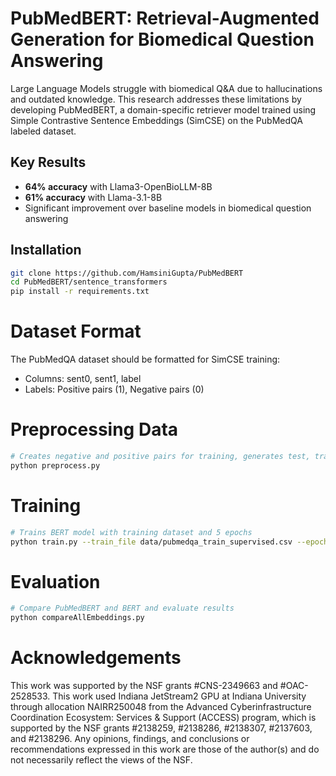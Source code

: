 # PubMedBERT: Retrieval-Augmented Generation for Biomedical Question Answering

Large Language Models struggle with biomedical Q&A due to hallucinations and outdated knowledge. This research addresses these limitations by developing PubMedBERT, a domain-specific retriever model trained using Simple Contrastive Sentence Embeddings (SimCSE) on the PubMedQA labeled dataset.

## Key Results

- **64% accuracy** with Llama3-OpenBioLLM-8B
- **61% accuracy** with Llama-3.1-8B  
- Significant improvement over baseline models in biomedical question answering

## Installation

```bash
git clone https://github.com/HamsiniGupta/PubMedBERT
cd PubMedBERT/sentence_transformers
pip install -r requirements.txt
```

# Dataset Format
The PubMedQA dataset should be formatted for SimCSE training:
- Columns: sent0, sent1, label
- Labels: Positive pairs (1), Negative pairs (0)

# Preprocessing Data
```bash
# Creates negative and positive pairs for training, generates test, train, and validation .csv files
python preprocess.py
```

# Training
```bash
# Trains BERT model with training dataset and 5 epochs
python train.py --train_file data/pubmedqa_train_supervised.csv --epochs 5
```
# Evaluation
```bash
# Compare PubMedBERT and BERT and evaluate results
python compareAllEmbeddings.py
```

# Acknowledgements
This work was supported by the NSF grants #CNS-2349663 and #OAC-2528533. This work used Indiana JetStream2 GPU at Indiana University through allocation NAIRR250048 from the Advanced Cyberinfrastructure Coordination Ecosystem: Services & Support (ACCESS) program, which is supported by the NSF grants #2138259, #2138286, #2138307, #2137603, and #2138296. Any opinions, findings, and conclusions or recommendations expressed in this work are those of the author(s) and do not necessarily reflect the views of the NSF.
